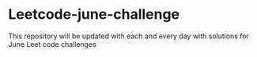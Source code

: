 # Leetcode-june-challenge
This repository will be updated with each and every day with solutions for June Leet code challenges 
